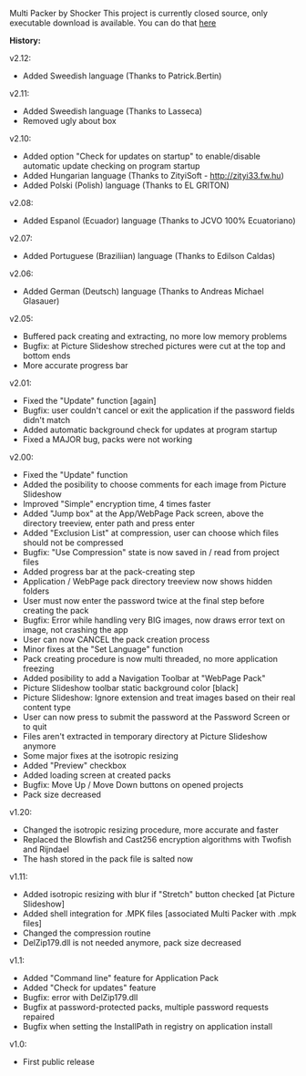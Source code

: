 Multi Packer by Shocker
This project is currently closed source, only executable download is available. You can do that [here](https://github.com/Shocker/soft_multipacker_/releases)

**History:**

v2.12:
 - Added Sweedish language (Thanks to Patrick.Bertin)

v2.11:
 - Added Sweedish language (Thanks to Lasseca)
 - Removed ugly about box

v2.10:
 - Added option "Check for updates on startup" to enable/disable automatic update checking on program startup
 - Added Hungarian language (Thanks to ZityiSoft - http://zityi33.fw.hu)
 - Added Polski (Polish) language (Thanks to EL GRITON)

v2.08:
 - Added Espanol (Ecuador) language (Thanks to JCVO 100% Ecuatoriano)

v2.07:
 - Added Portuguese (Braziliian) language (Thanks to Edilson Caldas)

v2.06:
 - Added German (Deutsch) language (Thanks to Andreas Michael Glasauer)

v2.05:
 - Buffered pack creating and extracting, no more low memory problems
 - Bugfix: at Picture Slideshow streched pictures were cut at the top and bottom ends
 - More accurate progress bar

v2.01:
 - Fixed the "Update" function [again]
 - Bugfix: user couldn't cancel or exit the application if the password fields didn't match
 - Added automatic background check for updates at program startup
 - Fixed a MAJOR bug, packs were not working

v2.00:
 - Fixed the "Update" function
 - Added the posibility to choose comments for each image from Picture Slideshow
 - Improved "Simple" encryption time, 4 times faster
 - Added "Jump box" at the App/WebPage Pack screen, above the directory treeview, enter path and press enter
 - Added "Exclusion List" at compression, user can choose which files should not be compressed
 - Bugfix: "Use Compression" state is now saved in / read from project files
 - Added progress bar at the pack-creating step
 - Application / WebPage pack directory treeview now shows hidden folders
 - User must now enter the password twice at the final step before creating the pack
 - Bugfix: Error while handling very BIG images, now draws error text on image, not crashing the app
 - User can now CANCEL the pack creation process
 - Minor fixes at the "Set Language" function
 - Pack creating procedure is now multi threaded, no more application freezing
 - Added posibility to add a Navigation Toolbar at "WebPage Pack"
 - Picture Slideshow toolbar static background color [black]
 - Picture Slideshow: Ignore extension and treat images based on their real content type
 - User can now press <Enter> to submit the password at the Password Screen or <ESC> to quit
 - Files aren't extracted in temporary directory at Picture Slideshow anymore
 - Some major fixes at the isotropic resizing
 - Added "Preview" checkbox
 - Added loading screen at created packs
 - Bugfix: Move Up / Move Down buttons on opened projects
 - Pack size decreased

v1.20:
 - Changed the isotropic resizing procedure, more accurate and faster
 - Replaced the Blowfish and Cast256 encryption algorithms with Twofish and Rijndael
 - The hash stored in the pack file is salted now

v1.11:
 - Added isotropic resizing with blur if "Stretch" button checked [at Picture Slideshow]
 - Added shell integration for .MPK files [associated Multi Packer with .mpk files]
 - Changed the compression routine
 - DelZip179.dll is not needed anymore, pack size decreased

v1.1:
 - Added "Command line" feature for Application Pack
 - Added "Check for updates" feature
 - Bugfix: error with DelZip179.dll
 - Bugfix at password-protected packs, multiple password requests repaired
 - Bugfix when setting the InstallPath in registry on application install

v1.0:
 - First public release

